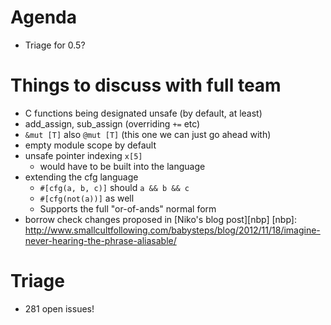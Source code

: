 # Agenda

- Triage for 0.5?

# Things to discuss with full team

- C functions being designated unsafe (by default, at least)
- add_assign, sub_assign (overriding `+=` etc)
- `&mut [T]` also `@mut [T]` (this one we can just go ahead with)
- empty module scope by default
- unsafe pointer indexing `x[5]`
    - would have to be built into the language
- extending the cfg language
    - `#[cfg(a, b, c)]` should `a && b && c`
    - `#[cfg(not(a))]` as well
    - Supports the full "or-of-ands" normal form
- borrow check changes proposed in [Niko's blog post][nbp]
[nbp]: http://www.smallcultfollowing.com/babysteps/blog/2012/11/18/imagine-never-hearing-the-phrase-aliasable/
    
# Triage

- 281 open issues!
